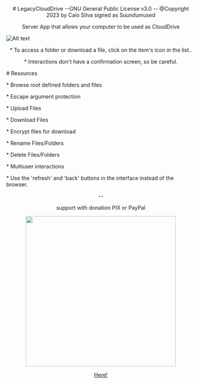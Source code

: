 <p align="center"># LegacyCloudDrive --GNU General Public License v3.0 -- @Copyright 2023 by Caio Silva signed as Suundumused</p>
<p align="center">Server App that allows your computer to be used as CloudDrive</p>
<p></p>

![Alt text](https://drive.google.com/uc?export=download&id=1Z12AOlFaaMh32jC589JLOhJVePWI0_Ex)
<p></p>
<p align="center">* To access a folder or download a file, click on the item's icon in the list..</p>
<p></p>
<p align="center">* Interactions don't have a confirmation screen, so be careful.</p>
<p></p>
<p align="left"># Resources</p>
<p></p>
<p align="left">* Browse root defined folders and files</p>
<p align="left">* Escape argument protection</p>
<p align="left">* Upload Files</p>
<p align="left">* Download Files</p>
<p align="left">* Encrypt files for download</p>
<p align="left">* Rename Files/Folders</p>
<p align="left">* Delete Files/Folders</p>
<p align="left">* Multiuser interactions</p>
<p align="left">* Use the 'refresh' and 'back' buttons in the interface instead of the browser.</p>

<p align="center">--</p>

<p align="center">support with donation PIX or PayPal</p>

<p align="center"><img src="https://drive.google.com/uc?export=download&id=1Ub50g1BFW-3XdkR5zqHO_zQOUpovi6CK" data-canonical-src="https://www.paypal.com/donate/?hosted_button_id=9TPZ7FWPZ95F8" width="400" height="400" /></p>

<p align="center"><a href="https://www.paypal.com/donate/?hosted_button_id=9TPZ7FWPZ95F8">Here!</a></p>
